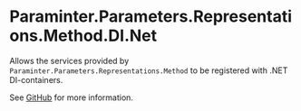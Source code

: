 # Paraminter.Parameters.Representations.Method.DI.Net

Allows the services provided by `Paraminter.Parameters.Representations.Method` to be registered with .NET DI-containers.

See [GitHub](https://github.com/Paraminter/Paraminter.Parameters.Representations.Method) for more information.